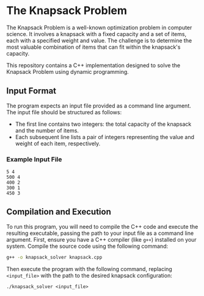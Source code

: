 # The Knapsack Problem

The Knapsack Problem is a well-known optimization problem in computer science. It involves a knapsack with a fixed capacity and a set of items, each with a specified weight and value. The challenge is to determine the most valuable combination of items that can fit within the knapsack's capacity.

This repository contains a C++ implementation designed to solve the Knapsack Problem using dynamic programming. 

## Input Format

The program expects an input file provided as a command line argument. The input file should be structured as follows:

- The first line contains two integers: the total capacity of the knapsack and the number of items.
- Each subsequent line lists a pair of integers representing the value and weight of each item, respectively.

### Example Input File
```
5 4
500 4
400 2
300 1
450 3
```

## Compilation and Execution

To run this program, you will need to compile the C++ code and execute the resulting executable, passing the path to your input file as a command line argument.
First, ensure you have a C++ compiler (like `g++`) installed on your system. Compile the source code using the following command:

```bash
g++ -o knapsack_solver knapsack.cpp
```

Then execute the program with the following command, replacing `<input_file>` with the path to the desired knapsack configuration:

```
./knapsack_solver <input_file>
```
